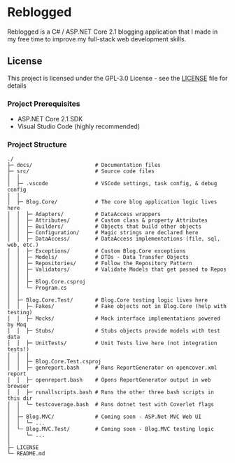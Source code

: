 # Reblogged
Reblogged is a C# / ASP.NET Core 2.1 blogging application that I made in my free time to improve my full-stack web development skills.

## License
This project is licensed under the GPL-3.0 License - see the [LICENSE](LICENSE) file for details

### Project Prerequisites
* ASP.NET Core 2.1 SDK
* Visual Studio Code (highly recommended)

### Project Structure
    ./
    ├─ docs/                    # Documentation files
    ├─ src/                     # Source code files
    │  │
    │  ├─ .vscode               # VSCode settings, task config, & debug config
    │  │
    │  ├─ Blog.Core/            # The core blog application logic lives here
    │  │  ├─ Adapters/          # DataAccess wrappers
    │  │  ├─ Attributes/        # Custom class & property Attributes
    │  │  ├─ Builders/          # Objects that build other objects
    │  │  ├─ Configuration/     # Magic strings are declared here
    │  │  ├─ DataAccess/        # DataAccess implementations (file, sql, web, etc.)
    │  │  ├─ Exceptions/        # Custom Blog.Core exceptions
    │  │  ├─ Models/            # DTOs - Data Transfer Objects
    │  │  ├─ Repositories/      # Follow the Repository Pattern
    │  │  ├─ Validators/        # Validate Models that get passed to Repos
    │  │  │
    │  │  ├─ Blog.Core.csproj
    │  │  └─ Program.cs
    │  │
    │  ├─ Blog.Core.Test/       # Blog.Core testing logic lives here
    │  │  ├─ Fakes/             # Fake objects not in Blog.Core (help with testing)
    │  │  ├─ Mocks/             # Mock interface implementations powered by Moq
    │  │  ├─ Stubs/             # Stubs objects provide models with test data
    │  │  ├─ UnitTests/         # Unit Tests live here (not integration tests!)
    │  │  │
    │  │  ├─ Blog.Core.Test.csproj
    │  │  ├─ genreport.bash     # Runs ReportGenerator on opencover.xml report
    │  │  ├─ openreport.bash    # Opens ReportGenerator output in web browser
    │  │  ├─ runallscripts.bash # Runs the other three bash scripts in this dir
    │  │  └─ testcoverage.bash  # Runs dotnet test with Coverlet flags
    │  │
    │  ├─ Blog.MVC/             # Coming soon - ASP.Net MVC Web UI
    │  │  └─ ...
    │  └─ Blog.MVC.Test/        # Coming soon - Blog.MVC testing logic
    │     └─ ...
    │
    ├─ LICENSE
    └─ README.md
